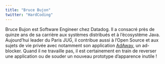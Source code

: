 ```yaml
---
title: "Bruce Bujon"
twitter: "HardCoding"
---
```


Bruce Bujon est Software Engineer chez Datadog.
Il a consacré près de quinze ans de sa carrière aux systèmes distribués et à l’écosystème Java.
Aujourd’hui leader du Paris JUG, il contribue aussi à l’Open Source et aux sujets de vie privée avec notamment son application [AdAway](https://github.com/AdAway/AdAway), un ad-blocker.
Quand il ne travaille pas, il est certainement en train de reverser une application ou de souder un nouveau prototype d’apparence inutile !
